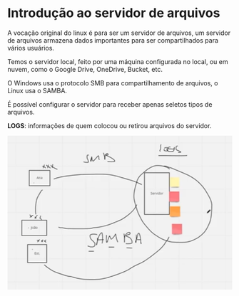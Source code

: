 # Introdução ao servidor de arquivos

A vocação original do linux é para ser um servidor de arquivos, um servidor de arquivos armazena dados importantes para ser compartilhados para vários usuários.

Temos o servidor local, feito por uma máquina configurada no local, ou em nuvem, como o Google Drive, OneDrive, Bucket, etc.

O Windows usa o protocolo SMB para compartilhamento de arquivos, o Linux usa o SAMBA.

É possível configurar o servidor para receber apenas seletos tipos de arquivos.

**LOGS**: informações de quem colocou ou retirou arquivos do servidor.

![exemplo](img/chrome-13_22-08-15_09h25m.png)